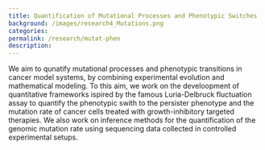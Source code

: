 ```yaml
---
title: Quantification of Mutational Processes and Phenotypic Switches
background: /images/research4_Mutations.png
categories: 
permalink: /research/mutat-phen
description:
---
```


We aim to qunatify mutational processes and phenotypic transitions in cancer model
systems, by combining experimental evolution and mathematical modeling. To this aim, we work on the develoopment of quantitative frameworks ispired by the famous Luria-Delbruck fluctuation assay to quantify the phenotypic swith to the persister phenotype and the mutation rate of cancer cells treated with growth-inhibitory targeted therapies. We also work on inference methods for the quantification of the genomic mutation rate using sequencing data collected in controlled experimental setups.
